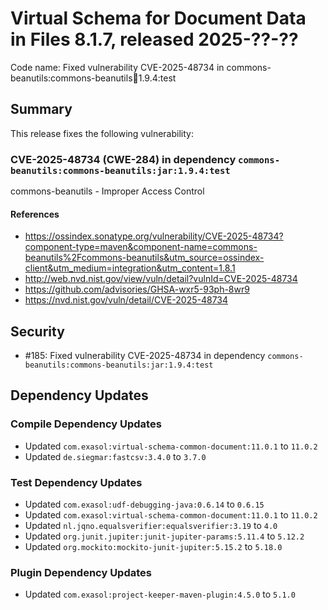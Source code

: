 # Virtual Schema for Document Data in Files 8.1.7, released 2025-??-??

Code name: Fixed vulnerability CVE-2025-48734 in commons-beanutils:commons-beanutils:jar:1.9.4:test

## Summary

This release fixes the following vulnerability:

### CVE-2025-48734 (CWE-284) in dependency `commons-beanutils:commons-beanutils:jar:1.9.4:test`
commons-beanutils - Improper Access Control
#### References
* https://ossindex.sonatype.org/vulnerability/CVE-2025-48734?component-type=maven&component-name=commons-beanutils%2Fcommons-beanutils&utm_source=ossindex-client&utm_medium=integration&utm_content=1.8.1
* http://web.nvd.nist.gov/view/vuln/detail?vulnId=CVE-2025-48734
* https://github.com/advisories/GHSA-wxr5-93ph-8wr9
* https://nvd.nist.gov/vuln/detail/CVE-2025-48734

## Security

* #185: Fixed vulnerability CVE-2025-48734 in dependency `commons-beanutils:commons-beanutils:jar:1.9.4:test`

## Dependency Updates

### Compile Dependency Updates

* Updated `com.exasol:virtual-schema-common-document:11.0.1` to `11.0.2`
* Updated `de.siegmar:fastcsv:3.4.0` to `3.7.0`

### Test Dependency Updates

* Updated `com.exasol:udf-debugging-java:0.6.14` to `0.6.15`
* Updated `com.exasol:virtual-schema-common-document:11.0.1` to `11.0.2`
* Updated `nl.jqno.equalsverifier:equalsverifier:3.19` to `4.0`
* Updated `org.junit.jupiter:junit-jupiter-params:5.11.4` to `5.12.2`
* Updated `org.mockito:mockito-junit-jupiter:5.15.2` to `5.18.0`

### Plugin Dependency Updates

* Updated `com.exasol:project-keeper-maven-plugin:4.5.0` to `5.1.0`

